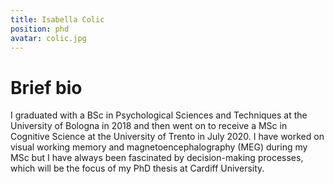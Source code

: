 ```yaml
---
title: Isabella Colic
position: phd
avatar: colic.jpg
---
```


# Brief bio
I graduated with a BSc in Psychological Sciences and Techniques at the University of Bologna in 2018 and then went on to receive a MSc in Cognitive Science at the University of Trento in July 2020. I have worked on visual working memory and magnetoencephalography (MEG) during my MSc but I have always been fascinated by decision-making processes, which will be the focus of my PhD thesis at Cardiff University.